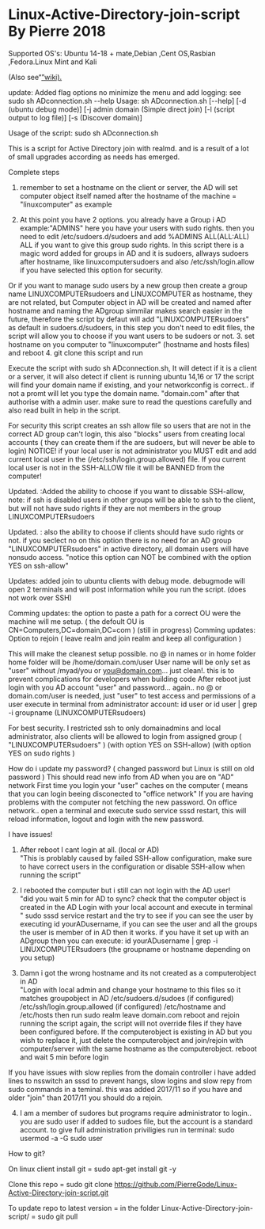 # Linux-Active-Directory-join-script By Pierre 2018

Supported OS's: Ubuntu 14-18 + mate,Debian ,Cent OS,Rasbian ,Fedora.Linux Mint and Kali

<p>(Also see“<a href="href="https://github.com/PierreGode/Linux-Active-Directory-join-script/wiki</a>”wiki).</p></a>

update: Added flag options no minimize the menu and add logging: see sudo sh ADconnection.sh --help
Usage: sh ADconnection.sh [--help] [-d (ubuntu debug mode)]
                          [-j admin domain (Simple direct join)
                          [-l (script output to log file)]
                          [-s (Discover domain)]
                          
                          

Usage of the script: sudo sh ADconnection.sh

This is a script for Active Directory join with realmd.
and is a result of a lot of small upgrades according as needs has emerged.

Complete steps

1. remember to set a hostname on the client or server, the AD will set computer object itself named after the hostname of the machine = "linuxcomputer" as example

2. At this point you have 2 options. you already have a Group i AD example:"ADMINS" here you have your users with sudo rights. then you need to edit /etc/sudoers.d/sudoers
and add   %ADMINS ALL(ALL:ALL) ALL if you want to give this group sudo rights.
In this script there is a magic word added for groups in AD and it is sudoers, allways sudoers after hostname, like linuxcomputersudoers
and also /etc/ssh/login.allow if you have selected this option for security.

Or if you want to manage sudo users by a new group then create a group name LINUXCOMPUTERsudoers and LINUXCOMPUTER as hostname, they are not related, but Computer object in AD will be created and named after hostname and naming the ADgroup simmilar makes search easier in the future, therefore the script by defaut will add "LINUXCOMPUTERsudoers" as default in sudoers.d/sudoers, in this step you don't need to edit files, the script will allow you to choose if you want users to be sudoers or not.
3. set hostname on you computer to "linuxcomputer" (hostname and hosts files) and reboot
4. git clone this script and run

Execute the script with sudo sh ADconnection.sh, It will detect if it is a client or a server, it will also detect if client is running ubuntu 14,16 or 17
the script will find your domain name if existing, and your networkconfig is correct.. if not a promt will let you type the domain name. "domain.com"
after that authorise with a admin user.
make sure to read the questions carefully and also read built in help in the script.

For security this script creates an ssh allow file so users that are not in the correct AD group can't login,
this also "blocks" users from creating local accounts ( they can create them if the are sudoers, but will never be able to login)
NOTICE! if your local user is not administrator you MUST edit and add current local user in the  (/etc/ssh/login.group.allowed) file.
If you current local user is not in the SSH-ALLOW file it will be BANNED from the computer!

Updated. :Added the ability to choose if you want to dissable SSH-allow,
note: if ssh is disabled users in other groups will be able to ssh to the client, but will not have sudo rights if they are not members in the group LINUXCOMPUTERsudoers

Updated. :
also the ability to choose if clients should have sudo rights or not.
if you seclect no on this option there is no need for an AD group "LINUXCOMPUTERsudoers" in active directory, all domain users
will have nonsudo access. "notice this option can NOT be combined with the option YES on ssh-allow"

Updates:
added join to ubuntu clients with debug mode. 
debugmode will open 2 terminals and will post information while you run the script.
(does not work over SSH)

Comming updates: the option to paste a path for a correct OU were the machine will me setup. ( the defoult OU is CN=Computers,DC=domain,DC=com ) (still in progress)
Comming updates: Option to rejoin ( leave realm and join realm and keep all configuration )


This will make the cleanest setup possible. no @ in names or in home folder
home folder will be /home/domain.com/user
User name will be only set as "user" without /myad/you or you@domain.com... just clean!. this is to prevent complications for developers when building code
After reboot just login with you AD account "user" and password... again.. no @ or domain.com/user is needed, just "user"
to test access and permissions of a user execute in terminal from administrator account: id user or id user | grep -i groupname (LINUXCOMPUTERsudoers)

For best security. I restricted ssh to only domainadmins and local administrator, also clients will be allowed to login from assigned group ( "LINUXCOMPUTERsudoers" ) (with option YES on SSH-allow) (with option YES on sudo rights )


How do i update my password?
( changed password but Linux is still on old password ) 
This should read new info from AD when you are on "AD" network
First time you login your "user" caches on the computer ( means that you can login beeing disconected to "office network"
If you are having problems with the computer not fetching the new password. On office network.. open a terminal and execute sudo service sssd restart, this will reload information, logout and login with the new password.

I have issues!

1. After reboot I cant login at all. (local or AD)  
"This is problably caused by failed SSH-allow configuration, make sure to have correct users in the configuration or disable SSH-allow when running the script" 

2. I rebooted the computer but i still can not login with the AD user!   
"did you wait 5 min for AD to sync?
check that the computer object is created in the AD
Login with your local account and execute in terminal " sudo sssd service restart   and the try to see if you can see the user by executing id yourADusername, if you can see the user and all the groups the user is member of in AD then it works. if you have it set up with an ADgroup then you can execute: 
id yourADusername | grep -i LINUXCOMPUTERsudoers (the groupname or hostname depending on you setup)

3. Damn i got the wrong hostname and its not created as a computerobject in AD   
"Login with local admin and change your hostname to this files so it matches groupobject in AD /etc/sudoers.d/sudoes (if configured)    /etc/ssh/login.group.allowed (if configured)   /etc/hostname  and /etc/hosts
then run sudo realm leave domain.com reboot and rejoin running the script again, the script will not override files if they have been configured before.
If the computerobject is existing in AD but you wish to replace it, just delete the computerobject and join/rejoin with computer/server with the same hostname as the computerobject.
reboot and wait 5 min before login

If you have issues with slow replies from the domain controller i have added lines to nsswitch an sssd to prevent hangs, slow logins and slow repy from sudo commands in a teminal. this was added 2017/11 so if you have and older "join" than 2017/11 you should do a rejoin.

4. I am a member of sudores but programs require administrator to login..
you are sudo user if added to sudoes file, but the account is a standard account. to give full administration priviligies
run in terminal: sudo usermod -a -G sudo user

How to git?

On linux client install git = sudo apt-get install git -y

Clone this repo = sudo git clone https://github.com/PierreGode/Linux-Active-Directory-join-script.git

To update repo to latest version = in the folder Linux-Active-Directory-join-script/ = sudo git pull




